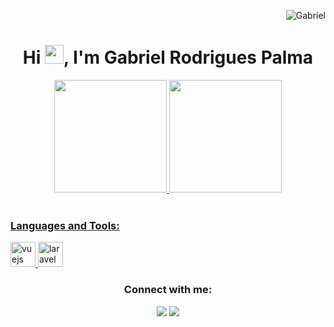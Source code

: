 <p align="right"> <img src="https://komarev.com/ghpvc/?username=GabrielRPalma&label=Profile%20views&color=0e75b6&style=flat" alt="Gabriel" /> </p>

<h1 align="center">Hi <img src="https://raw.githubusercontent.com/MartinHeinz/MartinHeinz/master/wave.gif" width="30px">, I'm Gabriel Rodrigues Palma</h1>

<!--
**GabrielRPalma/GabrielRPalma** is a ✨ _special_ ✨ repository because its `README.md` (this file) appears on your GitHub profile.


- 🔭 I’m currently working on ...
- 🌱 I’m currently learning ...
- 👯 I’m looking to collaborate on ...
- 🤔 I’m looking for help with ...
- 💬 Ask me about ...
- 📫 How to reach me: ...
- 😄 Pronouns: ...
- ⚡ Fun fact: ...
-->
<div align="center">
  <a href="https://github.com/GabrielRPalma">
  <img height="180em" src="https://github-readme-stats.vercel.app/api?username=GabrielRPalma&show_icons=true&theme=dracula&include_all_commits=true&count_private=true"/>
  <img height="180em" src="https://github-readme-stats.vercel.app/api/top-langs/?username=GabrielRPalma&layout=compact&langs_count=10&theme=dracula"/>
</div>
 
 <br>
<h3 align="left">Languages and Tools:</h3>
 <p align="left">
   <a href="https://vuejs.org/" target="_blank"> <img src="https://vuejs.org/images/logo.svg" alt="vuejs" width="40" height="40"/> </a> 
   <a href="https://laravel.com" target="_blank"> <img src="https://laravel.com/img/logomark.min.svg" alt="laravel" width="40" height="40"/> </a> 
 </p>

 <h3 align="center">Connect with me:</h3>
 <div align = "center"> 
  <!--<a href="https://www.youtube.com/channel/UC_-uuuZbY0AAt9CViNzvc-Q" target="_blank"><img src="https://img.shields.io/badge/YouTube-FF0000?style=for-the-badge&logo=youtube&logoColor=white" target="_blank"></a>-->
  <a href="https://www.instagram.com/gabriel.r.palma" target="_blank"><img src="https://img.shields.io/badge/-Instagram-%23E4405F?style=for-the-badge&logo=instagram&logoColor=white" target="_blank"></a>
 	<!--<a href="https://www.twitch.tv/rafaballerinii" target="_blank"><img src="https://img.shields.io/badge/Twitch-9146FF?style=for-the-badge&logo=twitch&logoColor=white" target="_blank"></a>-->
 <!--<a href="https://discord.gg/pDbY76q8Qf" target="_blank"><img src="https://img.shields.io/badge/Discord-7289DA?style=for-the-badge&logo=discord&logoColor=white" target="_blank"></a> -->
  <a href = "mailto:gabrielrpalma2@gmail.com"><img src="https://img.shields.io/badge/-Gmail-%23333?style=for-the-badge&logo=gmail&logoColor=white" target="_blank"></a>
  <!--<a href="https://www.linkedin.com/in/rafaella-ballerini-45875016a" target="_blank"><img src="https://img.shields.io/badge/-LinkedIn-%230077B5?style=for-the-badge&logo=linkedin&logoColor=white" target="_blank"></a> -->
 
  <!--![Snake animation](https://github.com/GabrielRPalma/GabrielRPalma/blob/output/github-contribution-grid-snake.svg)-->
 
</div>
